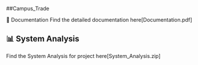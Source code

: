 ##Campus_Trade

📜 Documentation
Find the detailed documentation here[Documentation.pdf]

## 📊 System Analysis
Find the System Analysis for project here[System_Analysis.zip]
